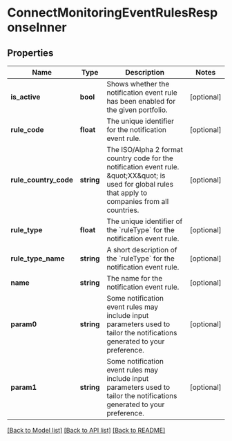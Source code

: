 # ConnectMonitoringEventRulesResponseInner

## Properties
Name | Type | Description | Notes
------------ | ------------- | ------------- | -------------
**is_active** | **bool** | Shows whether the notification event rule has been enabled for the given portfolio. | [optional] 
**rule_code** | **float** | The unique identifier for the notification event rule. | [optional] 
**rule_country_code** | **string** | The ISO/Alpha 2 format country code for the notification event rule. \&quot;XX\&quot; is used for global rules that apply to companies from all countries. | [optional] 
**rule_type** | **float** | The unique identifier of the &#x60;ruleType&#x60; for the notification event rule. | [optional] 
**rule_type_name** | **string** | A short description of the &#x60;ruleType&#x60; for the notification event rule. | [optional] 
**name** | **string** | The name for the notification event rule. | [optional] 
**param0** | **string** | Some notification event rules may include input parameters used to tailor the notifications generated to your preference. | [optional] 
**param1** | **string** | Some notification event rules may include input parameters used to tailor the notifications generated to your preference. | [optional] 

[[Back to Model list]](../../README.md#documentation-for-models) [[Back to API list]](../../README.md#documentation-for-api-endpoints) [[Back to README]](../../README.md)

